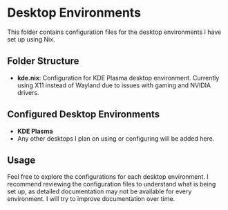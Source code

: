 # Desktop Environments

This folder contains configuration files for the desktop environments I have set up using Nix.

## Folder Structure

- **kde.nix**: Configuration for KDE Plasma desktop environment. Currently using X11 instead of Wayland due to issues with gaming and NVIDIA drivers.

## Configured Desktop Environments

- **KDE Plasma**
- Any other desktops I plan on using or configuring will be added here.

## Usage

Feel free to explore the configurations for each desktop environment. I recommend reviewing the configuration files to understand what is being set up, as detailed documentation may not be available for every environment. I will try to improve documentation over time.
